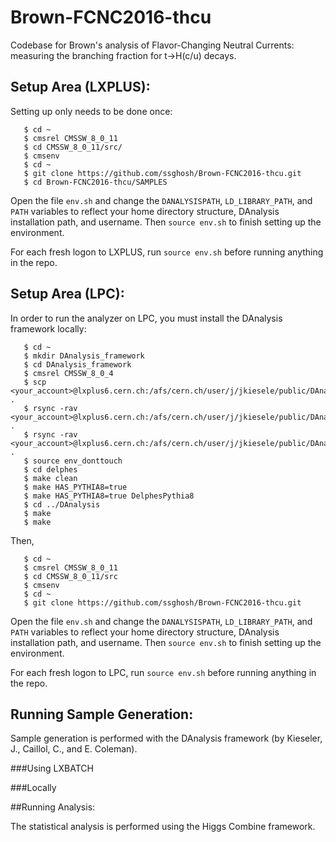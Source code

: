 # Brown-FCNC2016-thcu
Codebase for Brown's analysis of Flavor-Changing Neutral Currents: measuring the branching fraction for t->H(c/u) decays.

## Setup Area (LXPLUS):

Setting up only needs to be done once:

```
   $ cd ~
   $ cmsrel CMSSW_8_0_11
   $ cd CMSSW_8_0_11/src/
   $ cmsenv
   $ cd ~
   $ git clone https://github.com/ssghosh/Brown-FCNC2016-thcu.git
   $ cd Brown-FCNC2016-thcu/SAMPLES
```
Open the file ```env.sh``` and change the ```DANALYSISPATH```, ```LD_LIBRARY_PATH```, and ```PATH``` variables to reflect your home directory structure, DAnalysis installation path, and username. Then ```source env.sh``` to finish setting up the environment.

For each fresh logon to LXPLUS, run ```source env.sh``` before running anything in the repo.

## Setup Area (LPC):

In order to run the analyzer on LPC, you must install the DAnalysis framework locally:

```
   $ cd ~
   $ mkdir DAnalysis_framework
   $ cd DAnalysis_framework
   $ cmsrel CMSSW_8_0_4
   $ scp <your_account>@lxplus6.cern.ch:/afs/cern.ch/user/j/jkiesele/public/DAnalysis_framework/v.1.1_rc2_special_d3.4/env_donttouch .
   $ rsync -rav <your_account>@lxplus6.cern.ch:/afs/cern.ch/user/j/jkiesele/public/DAnalysis_framework/v.1.1_rc2_special_d3.4/DAnalysis .
   $ rsync -rav <your_account>@lxplus6.cern.ch:/afs/cern.ch/user/j/jkiesele/public/DAnalysis_framework/v.1.1_rc2_special_d3.4/delphes .
   $ source env_donttouch
   $ cd delphes
   $ make clean
   $ make HAS_PYTHIA8=true
   $ make HAS_PYTHIA8=true DelphesPythia8
   $ cd ../DAnalysis
   $ make
   $ make
```
Then,

```
   $ cd ~
   $ cmsrel CMSSW_8_0_11
   $ cd CMSSW_8_0_11/src
   $ cmsenv
   $ cd ~
   $ git clone https://github.com/ssghosh/Brown-FCNC2016-thcu.git
```

Open the file ```env.sh``` and change the ```DANALYSISPATH```, ```LD_LIBRARY_PATH```, and ```PATH``` variables to reflect your home directory structure, DAnalysis installation path, and username. Then ```source env.sh``` to finish setting up the environment.

For each fresh logon to LPC, run ```source env.sh``` before running anything in the repo.

## Running Sample Generation:

Sample generation is performed with the DAnalysis framework (by Kieseler, J., Caillol, C., and E. Coleman). 

###Using LXBATCH



###Locally


##Running Analysis: 

The statistical analysis is performed using the Higgs Combine framework.
